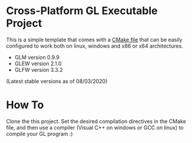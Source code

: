 # Cross-Platform GL Executable Project
This is a simple template that comes with a [CMake file](CMakeLists.txt) that can be easily configured to work both on linux, windows and x86 or x64 architectures.

 * GLM version 0.9.9
 * GLEW version 2.1.0
 * GLFW version 3.3.2

(Latest stable versions as of 08/03/2020)
# How To
Clone the this project. Set the desired compilation directives in the CMake file, and then use a compiler (Visual C++ on windows or GCC on linux) to compile your GL program :)